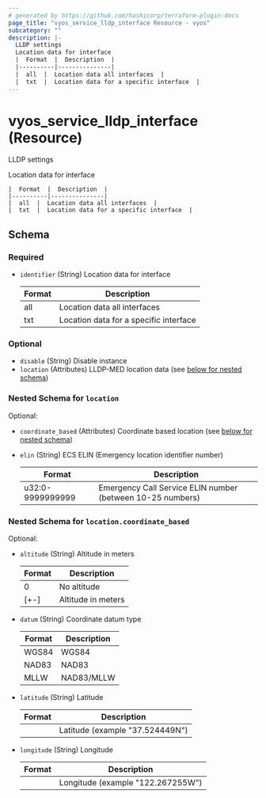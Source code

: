 ```yaml
---
# generated by https://github.com/hashicorp/terraform-plugin-docs
page_title: "vyos_service_lldp_interface Resource - vyos"
subcategory: ""
description: |-
  LLDP settings
  Location data for interface
  |  Format  |  Description  |
  |----------|---------------|
  |  all  |  Location data all interfaces  |
  |  txt  |  Location data for a specific interface  |
---
```


# vyos_service_lldp_interface (Resource)

LLDP settings

Location data for interface

    |  Format  |  Description  |
    |----------|---------------|
    |  all  |  Location data all interfaces  |
    |  txt  |  Location data for a specific interface  |



<!-- schema generated by tfplugindocs -->
## Schema

### Required

- `identifier` (String) Location data for interface

    |  Format  |  Description  |
    |----------|---------------|
    |  all  |  Location data all interfaces  |
    |  txt  |  Location data for a specific interface  |

### Optional

- `disable` (String) Disable instance
- `location` (Attributes) LLDP-MED location data (see [below for nested schema](#nestedatt--location))

<a id="nestedatt--location"></a>
### Nested Schema for `location`

Optional:

- `coordinate_based` (Attributes) Coordinate based location (see [below for nested schema](#nestedatt--location--coordinate_based))
- `elin` (String) ECS ELIN (Emergency location identifier number)

    |  Format  |  Description  |
    |----------|---------------|
    |  u32:0-9999999999  |  Emergency Call Service ELIN number (between 10-25 numbers)  |

<a id="nestedatt--location--coordinate_based"></a>
### Nested Schema for `location.coordinate_based`

Optional:

- `altitude` (String) Altitude in meters

    |  Format  |  Description  |
    |----------|---------------|
    |  0  |  No altitude  |
    |  [+-]<meters>  |  Altitude in meters  |
- `datum` (String) Coordinate datum type

    |  Format  |  Description  |
    |----------|---------------|
    |  WGS84  |  WGS84  |
    |  NAD83  |  NAD83  |
    |  MLLW  |  NAD83/MLLW  |
- `latitude` (String) Latitude

    |  Format  |  Description  |
    |----------|---------------|
    |  <latitude>  |  Latitude (example "37.524449N")  |
- `longitude` (String) Longitude

    |  Format  |  Description  |
    |----------|---------------|
    |  <longitude>  |  Longitude (example "122.267255W")  |
